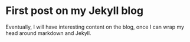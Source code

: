 # First post on my Jekyll blog

Eventually, I will have interesting content on the blog, once I can wrap my head around markdown and Jekyll.
